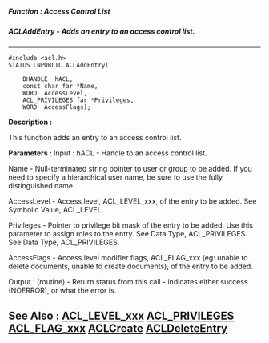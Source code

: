 ##### Function : Access Control List
##### ACLAddEntry - Adds an entry to an access control list.
---
```
#include <acl.h>
STATUS LNPUBLIC ACLAddEntry(

	DHANDLE  hACL,
	const char far *Name,
	WORD  AccessLevel,
	ACL_PRIVILEGES far *Privileges,
	WORD  AccessFlags);
```
**Description :**

This function adds an entry to an access control list.

**Parameters :**
Input :
hACL  -  Handle to an access control list.

Name  -  Null-terminated string pointer to user or group to be added.  If you need to specify a hierarchical user name, be sure to use the fully distinguished name.

AccessLevel  -  Access level, ACL_LEVEL_xxx, of the entry to be added.  See Symbolic Value, ACL_LEVEL.

Privileges  -  Pointer to privilege bit mask of the entry to be added.  Use this parameter to assign roles to the entry.  See Data Type, ACL_PRIVILEGES.  See Data Type, ACL_PRIVILEGES.

AccessFlags  -  Access level modifier flags, ACL_FLAG_xxx  (eg:  unable to delete documents, unable to create documents), of the entry to be added.

Output :
(routine)  -  Return status from this call - indicates either success (NOERROR), or what the error is.



**See Also :**
[ACL_LEVEL_xxx](/domino-c-api-docs/reference/Symb/ACL_LEVEL_xxx)
[ACL_PRIVILEGES](/domino-c-api-docs/reference/Data/ACL_PRIVILEGES)
[ACL_FLAG_xxx](/domino-c-api-docs/reference/Symb/ACL_FLAG_xxx)
[ACLCreate](/domino-c-api-docs/reference/Func/ACLCreate)
[ACLDeleteEntry](/domino-c-api-docs/reference/Func/ACLDeleteEntry)
---
